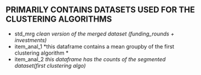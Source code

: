 ## PRIMARILY CONTAINS DATASETS USED FOR THE CLUSTERING ALGORITHMS 


* std_mrg *clean version of the merged dataset (funding_rounds + investments)*
* item_anal_1 *this dataframe contains a mean groupby of the first clustering algorithm *
* item_anal_2 *this dataframe has the counts of the segmented dataset(first clustering algo)*
